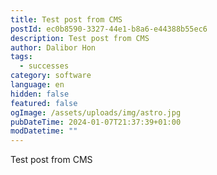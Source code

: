 ```yaml
---
title: Test post from CMS
postId: ec0b8590-3327-44e1-b8a6-e44388b55ec6
description: Test post from CMS
author: Dalibor Hon
tags:
  - successes
category: software
language: en
hidden: false
featured: false
ogImage: /assets/uploads/img/astro.jpg
pubDateTime: 2024-01-07T21:37:39+01:00
modDatetime: ""
---
```

Test post from CMS
